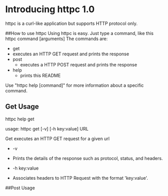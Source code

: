 # Introducing httpc 1.0

httpc is a curl-like application but supports HTTP protocol only.

##How to use httpc
Using httpc is easy. Just type a command, like this
  httpc command [arguments]
The commands are:
- get
 - executes an HTTP GET request and prints the response
- post
  - executes a HTTP POST request and prints the response
- help
  - prints this README

Use "httpc help [command]" for more information about a specific command.

## Get Usage
  httpc help get

  usage: httpc get [-v] [-h key:value] URL

Get executes an HTTP GET request for a given url

- -v
 - Prints the details of the response such as protocol, status, and headers.

- -h key:value
 - Associates headers to HTTP Request with the format 'key:value'.

##Post Usage

